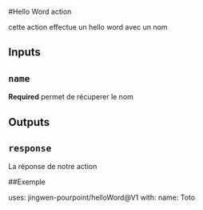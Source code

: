 #Hello Word action

cette action effectue un hello word avec un nom 

## Inputs

## `name`

**Required** permet de récuperer le nom

## Outputs

## `response`

La réponse de notre action 

##Exemple

uses: jingwen-pourpoint/helloWord@V1
with:
    name: Toto